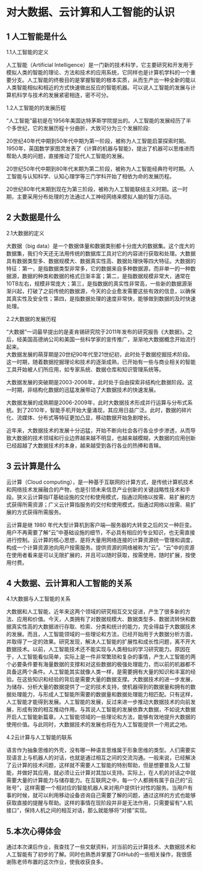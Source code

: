 

# 对大数据、云计算和人工智能的认识
## 1 人工智能是什么

1.1人工智能的定义

人工智能（Artificial Intelligence）是一门新的技术科学，它主要研究和开发用于模拟人类的智能的理论、方法和技术的应用系统，它同样也是计算机学科的一个重要分支。人工智能的终极目的是掌握智能的根本实质，从而生产出一种全新的能以人类智能相似和相近的方式快速做出反应的智能机器。可以说人工智能的发展与计算机科学与技术的发展紧密相连，密不可分。

1.2人工智能的的发展历程

“人工智能”最初是在1956年美国达特茅斯学院提出的。人工智能的发展经历了半个多世纪，它的发展历程十分曲折，大致可分为三个发展阶段:

20世纪40年代中期到50年代中期为第一阶段，被称为人工智能启蒙探索时期。1950年，英国数学家图灵发表了《计算的机器与智能》，提出了机器可以思维进而帮助人类的问题，直接推动了现代人工智能的发展。

20世纪50年代中期到80年代末期为第二阶段，被称为人工智能经典符号时期。人工智能与认知科学、认知心理学等三门学科开始了相依为命的发展历程。

20世纪80年代末期到现在为第三阶段，被称为人工智能联结主义时期。这一时期，主要采用分布处理的方法通过人工神经网络来模拟人脑的智力活动。

## 2 大数据是什么

2.1大数据的定义

大数据（big data）是一个数据体量和数据类别都十分庞大的数据集。这个庞大的数据集，我们今天还无法用传统的数据库工具对它的内容进行获取和处理。大数据具有数据类型多、数据规模大、数据真实性高、数据处理快等四大特征。大数据的特征：第一，是指数据类型非常多，它的数据来自多种数据源，而非单一的一种数据源，数据的种类和数据的格式日渐丰富；第二，是指数据规模非常大，通常在10TB左右，规模非常庞大；第三，是指数据的真实性非常高，一些新的数据源渐渐兴起，打破了之前传统的数据源，今天的企业愈发需要这些有效的信息，以确保其真实性及安全性；第四，是指数据处理的速度非常快，能够做到数据的及时快速处理。

2.2大数据的发展历程

“大数据”一词最早提出的是麦肯锡研究院于2011年发布的研究报告《大数据》。之后，经美国高德纳公司和美国一些科学家的宣传推广，渐渐地大数据概念开始流行起来。<br>
大数据发展的萌芽期是20世纪90年代至21世纪初，此时处于数据挖掘技术阶段。这一时期，随着数据挖掘理论和技术的逐渐成熟，已开始有一些与商业相关的智能工具开始被人们所应用，如专家系统、数据仓库和知识管理系统等。<br>

大数据发展的突破期是2003-2006年，此时处于自由探索非结构化数据阶段。这一时期，非结构化数据的迅猛发展带动了大数据技术的快速发展。<br>

大数据发展的成熟期是2006-2009年，此时大数据技术形成并行运算与分布式系统。到了2010年，智能手机开始大量涌现，其应用日益广泛。此时，数据的碎片化、流媒体、分布式等特征更加凸显，移动数据开始急剧增长。

近年来，大数据技术的发展十分迅猛，开始不断向社会各行各业步步渗透，从而导致大数据的技术领域和行业边界越来越不明显，也越来越模糊，大数据的应用创新已经超越了大数据技术的本身，越来越受到各行各业的热捧和青睐。

## 3 云计算是什么

云计算（Cloud computing），是一种基于互联网的计算方式，是传统计算机技术和网络技术发展融合的产物，也是引领未来信息产业创新的关键战略性技术和手段。狭义云计算指IT基础设施的交付和使用模式，指通过网络以按需、易扩展的方式获得所需资源；广义云计算指服务的交付和使用模式，指通过网络以按需、易扩展的方式获得所需服务。

云计算是继 1980 年代大型计算机到客户端—服务器的大转变之后的又一种巨变。用户不再需要了解“云”中基础设施的细节，不必具有相应的专业知识，也无需直接进行控制。云计算的核心思想，是将大量用网络连接的计算资源统一管理和调度，构成一个计算资源池向用户按需服务。提供资源的网络被称为“云”。“云”中的资源在使用者看来是可以无限扩展的，并且可以随时获取，按需使用，随时扩展，按使用付费。

## 4 大数据、云计算和人工智能的关系

4.1大数据与人工智能的关系

大数据和人工智能，近年来这两个领域的研究相互交叉促进，产生了很多新的方法、应用和价值。今天，人类拥有了对数据规模大、数据类型多、数据流转快和数据真实性高的大数据进行存取、检索、分类和统计的能力，完全得益于大数据技术的发展。而且，人工智能领域的一些理论和方法，已经开始用于大数据分析方面，并取得了一定的效果。研究发现，解决人工智能的扩展性和成长性问题，离不开大数据技术。以前，人工智能技术还不能实现与人类相似的学习研究能力。原因在于，人工智能看似简单，实际上是一件非常繁琐和复杂的事情，产生人工智能的两个必要条件要有海量数据的支撑和对这些数据的极强处理能力，而以前的机器都不具备这两个条件。人工智能其实就像人类一样，是需要拥有大量的知识和丰富的经验。在这些知识和经验的背后是需要大量的数据支撑。大数据技术的进一步发展，为储存、分析大量的数据提供了一定的技术支持，使机器得到的数据量和拥有的数据处理能力，与形成人工智能所需要的数据量和数据处理能力相匹配。只有这样，人工智能才能得到发展。人工智能的发展，反过来进一步推动大数据技术的向前发展，形成有效的相互推动作用。与其说人工智能的发展依靠大数据，不如说大数据开启人工智能新篇章。人工智能领域的一些理论和方法，能够有效地提升大数据的使用价值。与此同时，大数据技术的发展也将在为人工智能提供一个用武之地。

4.2云计算与人工智能的联系

语言作为抽象思维的外壳，没有哪一种语言思维属于形象思维的类型。人们需要实现语言上与机器人的对话，也就是通过相互之间的交流沟通。一般来说，已经解决了云计算的技术问题，这样就不需要人工智能的特别帮助，但是想要普及人工智能，并做好其应用，就必须让云计算对其加以支持。实际上，在人机的对话之中就需要大量的计算能力与储存能力。在互联网之中，每一个人都拥有属于自己的“云账号”，这样需要一个相对应的智能机器人来对用户提供针对性的服务。当用户有事的时候，就可以利用移动设备咨询自己需要了解的问题，通过这样的方式也能够获取直接的提醒与帮助。这样的事情在现阶段并非是无法作用，只需要留有“人机接口”，保持人机之间的相互对话，那么就能够将“对接”实现。

## 5.本次心得体会

通过本次课后作业，我查找了一些文献资料，对当前的云计算技术、大数据技术和人工智能有了初步的了解。同时也熟悉并掌握了GitHub的一些相关操作，我很感谢陈老师布置的这次作业，使我收获良多。

